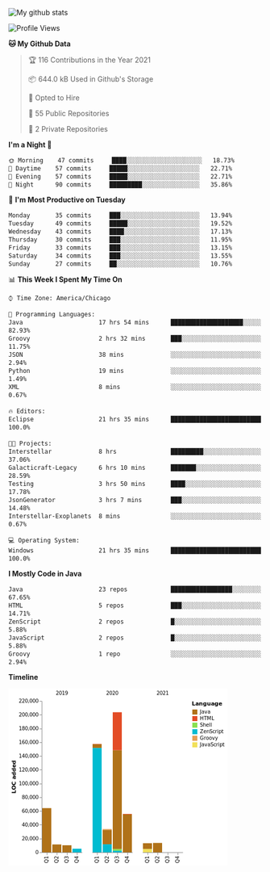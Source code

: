 ![My github stats](https://github-readme-stats.vercel.app/api?username=romvoid95&theme=gruvbox&include_all_commits=true&show_icons=true")

<!--START_SECTION:waka-->
![Profile Views](http://img.shields.io/badge/Profile%20Views-0-blue)

**🐱 My Github Data** 

> 🏆 116 Contributions in the Year 2021
 > 
> 📦 644.0 kB Used in Github's Storage 
 > 
> 💼 Opted to Hire
 > 
> 📜 55 Public Repositories 
 > 
> 🔑 2 Private Repositories  
 > 
**I'm a Night 🦉** 

```text
🌞 Morning    47 commits     ████░░░░░░░░░░░░░░░░░░░░░   18.73% 
🌆 Daytime    57 commits     █████░░░░░░░░░░░░░░░░░░░░   22.71% 
🌃 Evening    57 commits     █████░░░░░░░░░░░░░░░░░░░░   22.71% 
🌙 Night      90 commits     █████████░░░░░░░░░░░░░░░░   35.86%

```
📅 **I'm Most Productive on Tuesday** 

```text
Monday       35 commits     ███░░░░░░░░░░░░░░░░░░░░░░   13.94% 
Tuesday      49 commits     █████░░░░░░░░░░░░░░░░░░░░   19.52% 
Wednesday    43 commits     ████░░░░░░░░░░░░░░░░░░░░░   17.13% 
Thursday     30 commits     ███░░░░░░░░░░░░░░░░░░░░░░   11.95% 
Friday       33 commits     ███░░░░░░░░░░░░░░░░░░░░░░   13.15% 
Saturday     34 commits     ███░░░░░░░░░░░░░░░░░░░░░░   13.55% 
Sunday       27 commits     ██░░░░░░░░░░░░░░░░░░░░░░░   10.76%

```


📊 **This Week I Spent My Time On** 

```text
⌚︎ Time Zone: America/Chicago

💬 Programming Languages: 
Java                     17 hrs 54 mins      ████████████████████░░░░░   82.93% 
Groovy                   2 hrs 32 mins       ███░░░░░░░░░░░░░░░░░░░░░░   11.75% 
JSON                     38 mins             ░░░░░░░░░░░░░░░░░░░░░░░░░   2.94% 
Python                   19 mins             ░░░░░░░░░░░░░░░░░░░░░░░░░   1.49% 
XML                      8 mins              ░░░░░░░░░░░░░░░░░░░░░░░░░   0.67%

🔥 Editors: 
Eclipse                  21 hrs 35 mins      █████████████████████████   100.0%

🐱‍💻 Projects: 
Interstellar             8 hrs               █████████░░░░░░░░░░░░░░░░   37.06% 
Galacticraft-Legacy      6 hrs 10 mins       ███████░░░░░░░░░░░░░░░░░░   28.59% 
Testing                  3 hrs 50 mins       ████░░░░░░░░░░░░░░░░░░░░░   17.78% 
JsonGenerator            3 hrs 7 mins        ███░░░░░░░░░░░░░░░░░░░░░░   14.48% 
Interstellar-Exoplanets  8 mins              ░░░░░░░░░░░░░░░░░░░░░░░░░   0.67%

💻 Operating System: 
Windows                  21 hrs 35 mins      █████████████████████████   100.0%

```

**I Mostly Code in Java** 

```text
Java                     23 repos            █████████████████░░░░░░░░   67.65% 
HTML                     5 repos             ███░░░░░░░░░░░░░░░░░░░░░░   14.71% 
ZenScript                2 repos             █░░░░░░░░░░░░░░░░░░░░░░░░   5.88% 
JavaScript               2 repos             █░░░░░░░░░░░░░░░░░░░░░░░░   5.88% 
Groovy                   1 repo              ░░░░░░░░░░░░░░░░░░░░░░░░░   2.94%

```


**Timeline**

![Chart not found](https://raw.githubusercontent.com/ROMVoid95/ROMVoid95/master/charts/bar_graph.png) 


<!--END_SECTION:waka-->
